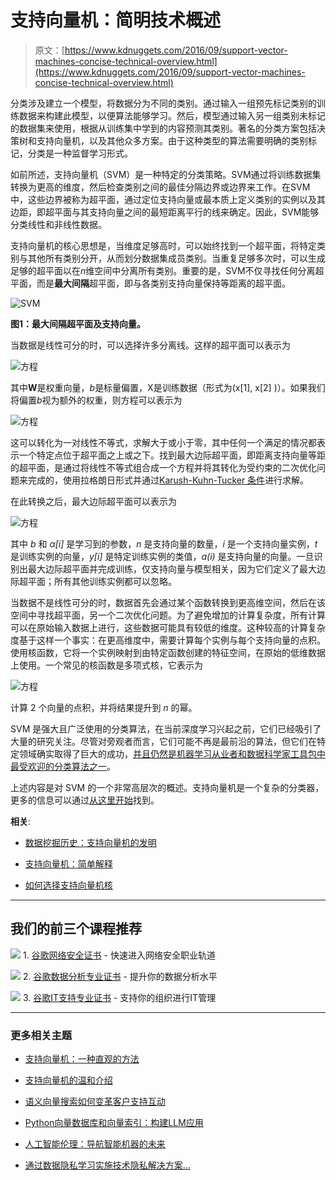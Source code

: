 # 支持向量机：简明技术概述

> 原文：[https://www.kdnuggets.com/2016/09/support-vector-machines-concise-technical-overview.html](https://www.kdnuggets.com/2016/09/support-vector-machines-concise-technical-overview.html)

分类涉及建立一个模型，将数据分为不同的类别。通过输入一组预先标记类别的训练数据来构建此模型，以便算法能够学习。然后，模型通过输入另一组类别未标记的数据集来使用，根据从训练集中学到的内容预测其类别。著名的分类方案包括决策树和支持向量机，以及其他众多方案。由于这种类型的算法需要明确的类别标记，分类是一种监督学习形式。

如前所述，支持向量机（SVM）是一种特定的分类策略。SVM通过将训练数据集转换为更高的维度，然后检查类别之间的最佳分隔边界或边界来工作。在SVM中，这些边界被称为超平面，通过定位支持向量或最本质上定义类别的实例以及其边距，即超平面与其支持向量之间的最短距离平行的线来确定。因此，SVM能够分类线性和非线性数据。

支持向量机的核心思想是，当维度足够高时，可以始终找到一个超平面，将特定类别与其他所有类别分开，从而划分数据集成员类别。当重复足够多次时，可以生成足够的超平面以在*n*维空间中分离所有类别。重要的是，SVM不仅寻找任何分离超平面，而是**最大间隔**超平面，即与各类别支持向量保持等距离的超平面。

![SVM](../Images/d5f9a91b5d6ed87326db5bc95500daf4.png)

**图1：最大间隔超平面及支持向量。**

当数据是线性可分的时，可以选择许多分离线。这样的超平面可以表示为

![方程](../Images/364a39a508b7052231835d606e63da3e.png)

其中**W**是权重向量，*b*是标量偏置，X是训练数据（形式为(x[1], x[2] )）。如果我们将偏置*b*视为额外的权重，则方程可以表示为

![方程](../Images/87db00ed9a21b0870f5fd9380e1e2eec.png)

这可以转化为一对线性不等式，求解大于或小于零，其中任何一个满足的情况都表示一个特定点位于超平面之上或之下。找到最大边际超平面，即距离支持向量等距的超平面，是通过将线性不等式组合成一个方程并将其转化为受约束的二次优化问题来完成的，使用拉格朗日形式并通过[Karush-Kuhn-Tucker 条件](https://en.wikipedia.org/wiki/Karush%E2%80%93Kuhn%E2%80%93Tucker_conditions)进行求解。

在此转换之后，最大边际超平面可以表示为

![方程](../Images/e5b7422f4c8f0ccfaaec65e3a45bf2eb.png)

其中 *b* 和 *α[i]* 是学习到的参数，*n* 是支持向量的数量，*i* 是一个支持向量实例，*t* 是训练实例的向量，*y[i]* 是特定训练实例的类值，*a(i)* 是支持向量的向量。一旦识别出最大边际超平面并完成训练，仅支持向量与模型相关，因为它们定义了最大边际超平面；所有其他训练实例都可以忽略。

当数据不是线性可分的时，数据首先会通过某个函数转换到更高维空间，然后在该空间中寻找超平面，另一个二次优化问题。为了避免增加的计算复杂度，所有计算可以在原始输入数据上进行，这些数据可能具有较低的维度。这种较高的计算复杂度基于这样一个事实：在更高维度中，需要计算每个实例与每个支持向量的点积。使用核函数，它将一个实例映射到由特定函数创建的特征空间，在原始的低维数据上使用。一个常见的核函数是多项式核，它表示为

![方程](../Images/66125590acc35a340f97de70f2cefccd.png)

计算 2 个向量的点积，并将结果提升到 *n* 的幂。

SVM 是强大且广泛使用的分类算法，在当前深度学习兴起之前，它们已经吸引了大量的研究关注。尽管对旁观者而言，它们可能不再是最前沿的算法，但它们在特定领域确实取得了巨大的成功，[并且仍然是机器学习从业者和数据科学家工具包中最受欢迎的分类算法之一](/2016/09/poll-algorithms-used-data-scientists.html)。

上述内容是对 SVM 的一个非常高层次的概述。支持向量机是一个复杂的分类器，更多的信息可以通过[从这里开始](/tag/support-vector-machines)找到。

**相关**:

+   [数据挖掘历史：支持向量机的发明](/2016/07/guyon-data-mining-history-svm-support-vector-machines.html)

+   [支持向量机：简单解释](/2016/07/support-vector-machines-simple-explanation.html)

+   [如何选择支持向量机核](/2016/06/select-support-vector-machine-kernels.html)

* * *

## 我们的前三个课程推荐

![](../Images/0244c01ba9267c002ef39d4907e0b8fb.png) 1\. [谷歌网络安全证书](https://www.kdnuggets.com/google-cybersecurity) - 快速进入网络安全职业轨道

![](../Images/e225c49c3c91745821c8c0368bf04711.png) 2\. [谷歌数据分析专业证书](https://www.kdnuggets.com/google-data-analytics) - 提升你的数据分析水平

![](../Images/0244c01ba9267c002ef39d4907e0b8fb.png) 3\. [谷歌IT支持专业证书](https://www.kdnuggets.com/google-itsupport) - 支持你的组织进行IT管理

* * *

### 更多相关主题

+   [支持向量机：一种直观的方法](https://www.kdnuggets.com/2022/08/support-vector-machines-intuitive-approach.html)

+   [支持向量机的温和介绍](https://www.kdnuggets.com/2023/07/gentle-introduction-support-vector-machines.html)

+   [语义向量搜索如何变革客户支持互动](https://www.kdnuggets.com/how-semantic-vector-search-transforms-customer-support-interactions)

+   [Python向量数据库和向量索引：构建LLM应用](https://www.kdnuggets.com/2023/08/python-vector-databases-vector-indexes-architecting-llm-apps.html)

+   [人工智能伦理：导航智能机器的未来](https://www.kdnuggets.com/2023/04/ethics-ai-navigating-future-intelligent-machines.html)

+   [通过数据隐私学习实施技术隐私解决方案…](https://www.kdnuggets.com/2022/04/manning-data-privacy-learn-implement-technical-privacy-solutions-tools-scale.html)
